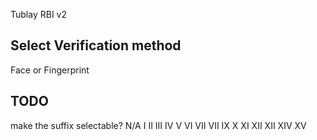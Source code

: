Tublay RBI v2

## Select Verification method
 Face or Fingerprint

 ## TODO
 make the suffix selectable?
 N/A
 I
 II
 III
 IV
 V
 VI
 VII
 VII
 IX
 X
 XI
 XII
 XII
 XIV
 XV